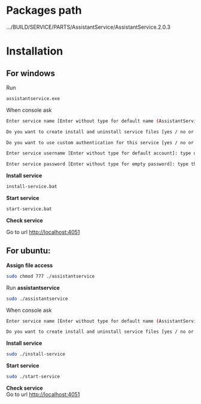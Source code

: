 # Packages path

.../BUILD/SERVICE/PARTS/AssistantService/AssistantService.2.0.3

# Installation

## For windows

Run 
```sh
assistantservice.exe
```


When console ask

```sh
Enter service name [Enter without type for default name (AssistantService)]: type new name your want to change and press ENTER
```

```sh
Do you want to create install and uninstall service files [yes / no or press Enter]?: yes
```

```sh
Do you want to use custom authentication for this service [yes / no or press Enter]?: yes
```
```sh
Enter service username [Enter without type for default account]: type username for service, default is user running this EXE.
```
```sh
Enter service password [Enter without type for empty password]: type the password for account above.
```
<b>Install service</b>

```cmd
install-service.bat
```
<b>Start service</b> 

```sh
start-service.bat
```

<b>Check service</b>  

Go to url [http://localhost:4051](http://localhost:4051)

## For ubuntu:

<b>Assign file access</b> 

```sh
sudo chmod 777 ./assistantservice
```

Run <b>assistantservice</b>

```sh
sudo ./assistantservice
```
When console ask

```sh
Enter service name [Enter without type for default name (AssistantService)]: type new name your want to change and press ENTER
```

```sh
Do you want to create install and uninstall service files [yes / no or press Enter]?: yes
```

<b>Install service</b> 
```sh
sudo ./install-service 
```

<b>Start service</b> 
```sh
sudo ./start-service 
```

<b>Check service</b>  
Go to url [http://localhost:4051](http://localhost:4051)